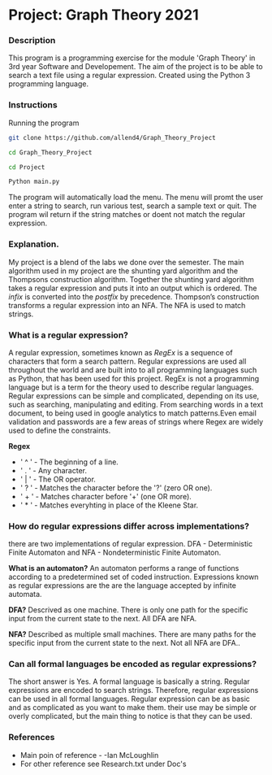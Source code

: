 # Project: Graph Theory 2021

### Description
This program is a programming exercise for the module 'Graph Theory' in 3rd year Software and Developement. The aim of the project is to be able to search a text file using a regular expression. Created using the Python 3 programming language.

### Instructions
Running the program
```bash
git clone https://github.com/allend4/Graph_Theory_Project
```
```bash
cd Graph_Theory_Project
```
```bash
cd Project
```
```bash
Python main.py
```

The program will automatically load the menu.
The menu will promt the user enter a string to search, run various test, search a sample text or quit. 
The program wil return if the string matches or doent not match the regular expression.

### Explanation.
My project is a blend of the labs we done over the semester. The main algorithm used in my project are the shunting yard algorithm and the Thompsons construction algorithm.
Together the shunting yard algorithm takes a regular expression and puts  it into an output which is ordered. The *infix* is converted into the *postfix* by precedence. Thompson’s construction transforms a regular expression into an NFA. The NFA is used to match strings.

### What is a regular expression?
A regular expression, sometimes known as  *RegEx*  is a sequence of characters that form a search pattern. Regular expressions are used all throughout the world and are built into to all programming languages such as Python, that has been used for this project.
RegEx is not a programming language but is a term for the theory used to describe regular languages. Regular expressions can be simple and complicated, depending on its use, such as searching, manipulating and editing. From searching words in a text document, to being used in google analytics to match patterns.Even email validation and passwords are a few areas of strings where Regex are widely used to define the constraints.

**Regex**
- ' ^ ' - The beginning of a line.
- ' . ' - Any character.
- ' | ' - The OR operator.
- ' ? ' - Matches the character before the '?' (zero OR one).
- ' + ' - Matches character before '+' (one OR more).
- ' * ' - Matches everyhting in place of the Kleene Star.

### How do regular expressions differ across implementations?
there are two implementations of regular expression. DFA - Deterministic Finite Automaton and NFA - Nondeterministic Finite Automaton.

**What is an automaton?** An automaton performs a range of functions according to a predetermined set of coded instruction. Expressions known as regular expressions are the are the language accepted by infinite automata.

**DFA?** Descrived as one machine. There is only one path for the specific input from the current state to the next. All DFA are NFA.

**NFA?** Described as multiple small machines. There are many paths for the specific input from the current state to the next. Not all NFA are DFA..

### Can all formal languages be encoded as regular expressions?
The short answer is Yes. A formal language is basically a string. Regular expressions are encoded to search strings. Therefore, regular expressions can be used in all formal languages. Regular expression can be as basic and as complicated as you want to make them. their use may be simple or overly complicated, but the main thing to notice is that they can be used. 


### References
- Main poin of reference - -Ian McLoughlin
- For other reference see Research.txt under Doc's
